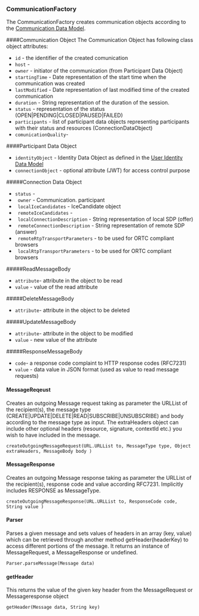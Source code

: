 ### CommunicationFactory

The CommunicationFactory creates communication objects according to the [Communication Data Model](https://github.com/reTHINK-project/architecture/tree/master/docs/datamodel/communication/readme.md). 

####Communication Object
The Communication Object has following class object attributes:
* ```id``` - the identifier of the created comunication
* ```host``` - 
* ```owner``` - initiator of the communication (from Participant Data Object)
* ```startingTime``` - Date representation of the start time when the communication was created
* ```lastModified``` - Date representation of last modified time of the created communication
* ```duration``` - String representation of the duration of the session.
* ```status``` - representation of the status (OPEN|PENDING|CLOSED|PAUSED|FAILED)
* ```participants``` - list of participant data objects representing participants with their status and resources (ConnectionDataObject)
* ```comunicationQuality```- 


####Participant Data Object
* ```identityObject``` - Identity Data Object as defined in the [User Identity Data Model](https://github.com/reTHINK-project/architecture/blob/master/docs/datamodel/user-identity/readme.md)
* ```connectionObject``` -  optional attribute (JWT) for access control purpose


#####Connection Data Object
* ```status``` - 
* ``` owner``` - Communication. participant
* ``` localIceCandidates``` - IceCandidate object 
* ``` remoteIceCandidates``` - 
* ``` localConnectionDescription``` - String representation of local SDP (offer)
* ``` remoteConnectionDescription``` - String representation of remote SDP (answer)
* ``` remoteRtpTransportParameters``` - to be used for ORTC compliant browsers 
* ``` localRtpTransportParameters``` - to be used for ORTC compliant browsers
 
#####ReadMessageBody
* ```attribute```- attribute in the object to be read
* ```value``` - value of the read attribute

#####DeleteMessageBody
* ```attribute```- attribute in the object to be deleted

#####UpdateMessageBody
* ```attribute```- attribute in the object to be modified
* ```value``` - new value of the attribute

#####ResponseMessageBody
* ```code```- a response code complaint to HTTP response codes (RFC7231)
* ```value``` - data value in JSON format (used as value to read message requests)

#### MessageReqeust
Creates an outgoing Message request taking as parameter the URLList of the recipient(s), the message type (CREATE|UPDATE|DELETE|READ|SUBSCRIBE|UNSUBSCRIBE) and body according to the message type as input. The extraHeaders object can include other  optional headers (resource, signature, contextId etc.) you wish to have included in the message.  

```
createOutgoingMessageRequest(URL.URLList to, MessageType type, Object extraHeaders, MessageBody body )
```

#### MessageResponse
Creates an outgoing Message response taking as parameter the URLList of the recipient(s), response code and value according RFC7231. Implicitly includes RESPONSE as MessageType.   

```
createOutgoingMessageResponse(URL.URLList to, ResponseCode code, String value )
```

#### Parser
Parses a given message and sets values of headers in an array (key, value) which can be retrieved through another method  getHeader(headerKey) to access different portions of the message.  It returns an instance of MessageRequest, a MessageResponse or undefined.

```
Parser.parseMessage(Message data)
```

#### getHeader
This returns the value of the given key header from the MessageRequest or Messageresponse object

```
getHeader(Message data, String key)
```
